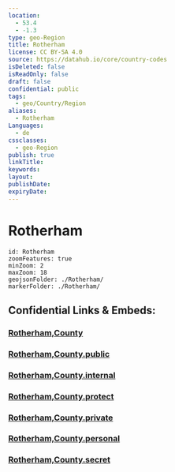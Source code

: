 ```yaml
---
location:
  - 53.4
  - -1.3
type: geo-Region
title: Rotherham
license: CC BY-SA 4.0
source: https://datahub.io/core/country-codes
isDeleted: false
isReadOnly: false
draft: false
confidential: public
tags:
  - geo/Country/Region
aliases:
  - Rotherham
Languages:
  - de
cssclasses:
  - geo-Region
publish: true
linkTitle:
keywords:
layout:
publishDate:
expiryDate:
---
```


# Rotherham

```leaflet
id: Rotherham
zoomFeatures: true 
minZoom: 2 
maxZoom: 18
geojsonFolder: ./Rotherham/
markerFolder: ./Rotherham/
```


## Confidential Links & Embeds: 

### [Rotherham,County](/_Standards/Earth/Continent/Europe/Europe~North/UK/England/Regions~England/Yorkshire_and_the_Humber/Rotherham,County.md) 

### [Rotherham,County.public](/_public/Earth/Continent/Europe/Europe~North/UK/England/Regions~England/Yorkshire_and_the_Humber/Rotherham,County.public.md) 

### [Rotherham,County.internal](/_internal/Earth/Continent/Europe/Europe~North/UK/England/Regions~England/Yorkshire_and_the_Humber/Rotherham,County.internal.md) 

### [Rotherham,County.protect](/_protect/Earth/Continent/Europe/Europe~North/UK/England/Regions~England/Yorkshire_and_the_Humber/Rotherham,County.protect.md) 

### [Rotherham,County.private](/_private/Earth/Continent/Europe/Europe~North/UK/England/Regions~England/Yorkshire_and_the_Humber/Rotherham,County.private.md) 

### [Rotherham,County.personal](/_personal/Earth/Continent/Europe/Europe~North/UK/England/Regions~England/Yorkshire_and_the_Humber/Rotherham,County.personal.md) 

### [Rotherham,County.secret](/_secret/Earth/Continent/Europe/Europe~North/UK/England/Regions~England/Yorkshire_and_the_Humber/Rotherham,County.secret.md)

